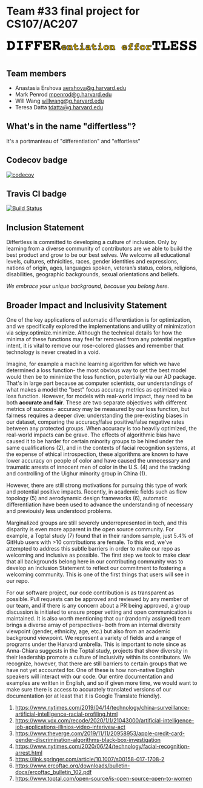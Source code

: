 # Team #33 final project for CS107/AC207

![logo](https://github.com/differtless/cs107-FinalProject/blob/master/docs/img/differtless_logo.png)

## Team members

* Anastasia Ershova aershova@g.harvard.edu
* Mark Penrod mpenrod@g.harvard.edu
* Will Wang willwang@g.harvard.edu
* Teresa Datta tdatta@g.harvard.edu

## What's in the name "differtless"?

It's a portmanteau of "differentiation" and "effortless"

## Codecov badge

[![codecov](https://codecov.io/gh/differtless/cs107-FinalProject/branch/master/graph/badge.svg?token=AN6QT71WV9)](https://codecov.io/gh/differtless/cs107-FinalProject)

## Travis CI badge

[![Build Status](https://travis-ci.com/differtless/cs107-FinalProject.svg?token=ZrM8oyab1Y4rgKUpwoqF&branch=master)](https://travis-ci.com/differtless/cs107-FinalProject)

## Inclusion Statement 
Differtless is committed to developing a culture of inclusion. Only by learning from a diverse community of contributors are we able to build the best product and grow to be our best selves. We welcome all educational levels, cultures, ethnicities, races, gender identities and expressions, nations of origin, ages, languages spoken, veteran’s status, colors, religions, disabilities, geographic backgrounds, sexual orientations and beliefs.

*We embrace your unique background, because you belong here.*

## Broader Impact and Inclusivity Statement

One of the key applications of automatic differentiation is for optimization, and we specifically explored the implementations and utility of minimization via scipy.optimize.minimize. Although the technical details for how the minima of these functions may feel far removed from any potential negative intent, it is vital to remove our rose-colored glasses and remember that technology is never created in a void. 

Imagine, for example a machine learning algorithm for which we have determined a loss function- the most obvious way to get the best model would then be to minimize the loss function, potentially via our AD package. That's in large part because as computer scientists, our understandings of what makes a model the "best" focus accuracy metrics as optimized via a loss function. However, for models with real-world impact, they need to be both **accurate and fair**. These are two separate objectives with different metrics of success- accuracy may be measured by our loss function, but fairness requires a deeper dive:  understanding the pre-existing biases in our dataset, comparing the accuracy/false positive/false negative rates between any protected groups. 
When accuracy is too heavily optimized, the real-world impacts can be grave. The effects of algorithmic bias have caused it to be harder for certain minority groups to be hired under the same qualifications (2), and in the contexts of facial recognition systems, at the expense of ethical introspection, these algorithms are known to have lower accuracy on people of color and have caused the unnecessary and traumatic arrests of innocent men of color in the U.S. (4) and the tracking and controlling of the Uighur minority group in China (1).

However, there are still strong motivations for pursuing this type of work and potential positive impacts. Recently, in academic fields such as flow topology (5) and aerodynamic design frameworks (6), automatic differentiation have been used to advance the understanding of necessary and previouisly less understood problems.

Marginalized groups are still severely underrepresented in tech, and this disparity is even more apparent in the open source community. 
For example, a Toptal study (7) found that in their random sample, just 5.4% of GitHub users with >10 contributions are female.
To this end, we've attempted to address this subtle barriers in order to make our repo as welcoming and inclusive as possible. The first step we took to make clear that all backgrounds belong here in our contributing community was to develop an Inclusion Statement to reflect our commitment to fostering a welcoming community. This is one of the first things that users will see in our repo. 

For our software project, our code contribution is as transparent as possible. Pull requests can be approved and reviewed by any member of our team, and if there is any concern about a PR being approved, a group discussion is initiated to ensure proper vetting and open communication is maintained. 
It is also worth mentioning that our (randomly assigned) team brings a diverse array of perspectives- both from an internal diversity viewpoint (gender, ethnicity, age, etc.) but also from an academic background viewpoint. We represent a variety of fields and a range of programs under the Harvard umbrella.
This is important to note since as Anna-Chiara suggests in the Toptal study, projects that show diversity in their leadership promote a culture of inclusivity within its contributors. 
We recognize, however, that there are still barriers to certain groups that we have not yet accounted for. One of these is how non-native English speakers will interact with our code. Our entire documentation and examples are written in English, and so if given more time, we would want to make sure there is access to accurately translated versions of our documentation (or at least that it is Google Translate friendly).



1. https://www.nytimes.com/2019/04/14/technology/china-surveillance-artificial-intelligence-racial-profiling.html
2. https://www.vox.com/recode/2020/1/1/21043000/artificial-intelligence-job-applications-illinios-video-interivew-act
3. https://www.theverge.com/2019/11/11/20958953/apple-credit-card-gender-discrimination-algorithms-black-box-investigation
4. https://www.nytimes.com/2020/06/24/technology/facial-recognition-arrest.html
5. https://link.springer.com/article/10.1007/s00158-017-1708-2
6. https://www.ercoftac.org/downloads/bulletin-docs/ercoftac_bulletin_102.pdf 
7. https://www.toptal.com/open-source/is-open-source-open-to-women 